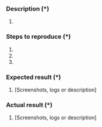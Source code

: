 <!---
    Thank you for contributing to Immunarch.
    To help us process this issue we recommend that you add the following information:
     - Summary of the issue
     - Steps to reproduce
     - Expected and actual results

    Fields marked with (*) are required. Please don't remove the template.
    Please also have a look at our guidelines article before adding a new issue https://github.com/immunomind/immunarch#bugs-and-issues
    Create separate issues for different problems and feature requests.
-->

### Description (*)
<!--- Provide a short description. -->
1. 

### Steps to reproduce (*)
<!---
    It is important to provide a set of clear steps to reproduce the issue.
    Please try to provide a minimal example to reproduce the bug.
    Error messages and stack traces are also helpful.
-->
1. 
2. 
3. 

### Expected result (*)
<!--- Tell us what should happen. -->
1. [Screenshots, logs or description]

### Actual result (*)
<!--- Tell us what happens instead. -->
1. [Screenshots, logs or description]

